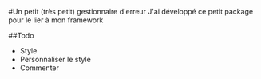 #Un petit (très petit) gestionnaire d'erreur 
J'ai développé ce petit package pour le lier à mon framework

##Todo
- Style
- Personnaliser le style
- Commenter